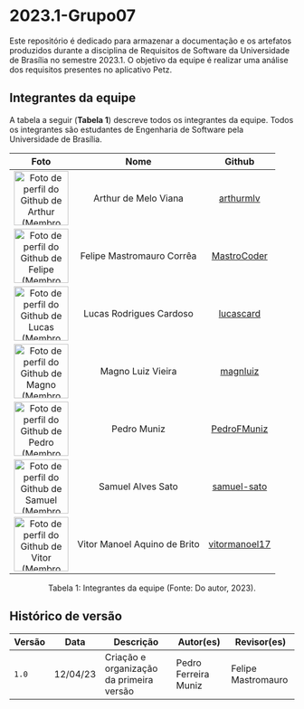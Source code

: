 # 2023.1-Grupo07
Este repositório é dedicado para armazenar a documentação e os artefatos produzidos durante a disciplina de Requisitos de Software da Universidade de Brasília no semestre 2023.1. O objetivo da equipe é realizar uma análise dos requisitos presentes no aplicativo Petz.
## Integrantes da equipe

A tabela a seguir (**Tabela 1**) descreve todos os integrantes da equipe. Todos os integrantes são estudantes de Engenharia de Software pela Universidade de Brasília.
<center>

| Foto        | Nome                                 | Github |
| :---------: | :----------------------------------: | :----: |
| <img src="https://avatars.githubusercontent.com/u/109696650?v=4" alt="Foto de perfil do Github de Arthur (Membro da equipe)" style="width: 10vw;" /> | Arthur de Melo Viana | [arthurmlv](https://github.com/arthurmlv) |
| <img src="https://avatars.githubusercontent.com/u/54457201?v=4" alt="Foto de perfil do Github de Felipe (Membro da equipe)" style="width: 10vw;" /> | Felipe Mastromauro Corrêa | [MastroCoder](https://github.com/MastroCoder) |
| <img src="https://avatars.githubusercontent.com/u/54557319?v=4" alt="Foto de perfil do Github de Lucas (Membro da equipe)" style="width: 10vw;" /> | Lucas Rodrigues Cardoso | [lucascard](https://github.com/lucascard) |
| <img src="https://avatars.githubusercontent.com/u/55704216?v=4" alt="Foto de perfil do Github de Magno (Membro da equipe)" style="width: 10vw;" /> | Magno Luiz Vieira | [magnluiz](https://github.com/magnluiz) |
| <img src="https://avatars.githubusercontent.com/u/61098873?v=4" alt="Foto de perfil do Github de Pedro (Membro da equipe)" style="width: 10vw;" /> | Pedro Muniz | [PedroFMuniz](https://github.com/PedroFMuniz) |
| <img src="https://avatars.githubusercontent.com/u/69944666?v=4" alt="Foto de perfil do Github de Samuel (Membro da equipe)" style="width: 10vw;" /> | Samuel Alves Sato | [samuel-sato](https://github.com/samuel-sato) |
| <img src="https://avatars.githubusercontent.com/u/74791849?v=4" alt="Foto de perfil do Github de Vitor (Membro da equipe)" style="width: 10vw;" /> | Vitor Manoel Aquino de Brito | [vitormanoel17](https://github.com/vitormanoel17) |

</center>

<div style="text-align: center">
<p> Tabela 1: Integrantes da equipe (Fonte: Do autor, 2023).</p>
</div>

## Histórico de versão

|  Versão  |   Data   |                      Descrição                      |    Autor(es)   |  Revisor(es)  |
| -------- | -------- | --------------------------------------------------- | -------------- | ------------- |
|  `1.0`   | 12/04/23 | Criação e organização da primeira versão | Pedro Ferreira Muniz | Felipe Mastromauro |
